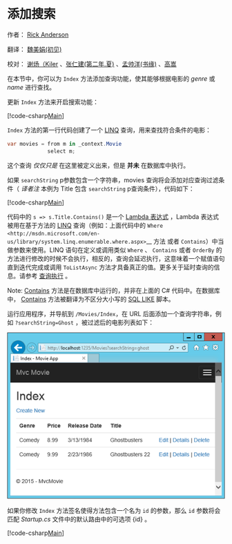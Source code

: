 # 添加搜索

作者： [Rick Anderson](https://twitter.com/RickAndMSFT)

翻译： [魏美娟(初见)](http://github.com/ChujianA)

校对： [谢炀（Kiler](https://github.com/kiler398/) 、[张仁建(第二年.夏)](https://github.com/stoneniqiu)  、[孟帅洋(书缘)](https://github.com/mengshuaiyang) 、[高嵩](https://github.com/jack2gs) 

在本节中，你可以为 `Index` 方法添加查询功能，使其能够根据电影的 *genre* 或 *name* 进行查找。

更新 `Index` 方法来开启搜索功能：

<!--
[!code-html[Main](../../tutorials/first-mvc-app/start-mvc/sample/MvcMovie/Views/Shared/_Layout.cshtml?highlight=7,31)]
-->

[!code-csharp[Main](../../tutorials/first-mvc-app/start-mvc/sample/MvcMovie/Controllers/MoviesController.cs?name=snippet_1stSearch)]

 `Index` 方法的第一行代码创建了一个 [LINQ](http://msdn.microsoft.com/en-us/library/bb397926.aspx) 查询，用来查找符合条件的电影：

```csharp
var movies = from m in _context.Movie
             select m;
```
这个查询 *仅仅只是* 在这里被定义出来，但是 **并未** 在数据库中执行。

如果 `searchString` p参数包含一个字符串，movies 查询将会添加对应查询过滤条件（ *译者注* 本例为 Title 包含 `searchString` p查询条件），代码如下：

[!code-csharp[Main](../../tutorials/first-mvc-app/start-mvc/sample/MvcMovie/Controllers/MoviesController.cs?name=snippet_SearchNull)]

代码中的 `s => s.Title.Contains()` 是一个  [Lambda 表达式](http://msdn.microsoft.com/library/bb397687.aspx) ，Lambda 表达式被用在基于方法的 [LINQ](http://msdn.microsoft.com/en-us/library/bb397926.aspx) 查询（例如：上面代码中的 `Where <http://msdn.microsoft.com/en-us/library/system.linq.enumerable.where.aspx>`__ 方法 或者 ``Contains``）中当做参数来使用。LINQ 语句在定义或调用类似 `Where` 、 `Contains` 或者 `OrderBy` 的方法进行修改的时候不会执行，相反的，查询会延迟执行，这意味着一个赋值语句直到迭代完成或调用  `ToListAsync` 方法才具备真正的值。更多关于延时查询的信息。请参考  [查询执行](http://msdn.microsoft.com/en-us/library/bb738633.aspx) 。

Note: [Contains](http://msdn.microsoft.com/library/bb155125.aspx) 方法是在数据库中运行的，并非在上面的 C# 代码中。在数据库中， [Contains](http://msdn.microsoft.com/library/bb155125.aspx) 方法被翻译为不区分大小写的 [SQL LIKE](http://msdn.microsoft.com/library/ms179859.aspx) 脚本。

运行应用程序，并导航到 `/Movies/Index`，在 URL 后面添加一个查询字符串，例如 `?searchString=Ghost` ，被过滤后的电影列表如下：

![Index view](../../tutorials/first-mvc-app/search/_static/ghost.png)

如果你修改 `Index` 方法签名使得方法包含一个名为 `id` 的参数，那么 `id` 参数将会匹配 *Startup.cs* 文件中的默认路由中的可选项 {id} 。

[!code-csharp[Main](../../tutorials/first-mvc-app/start-mvc/sample/MvcMovie/Startup.cs?highlight=5&name=snippet_1)]